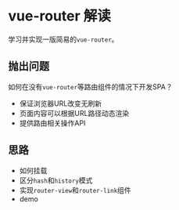 # vue-router 解读

学习并实现一版简易的`vue-router`。

## 抛出问题

如何在没有`vue-router`等路由组件的情况下开发SPA？

- 保证浏览器URL改变无刷新
- 页面内容可以根据URL路径动态渲染
- 提供路由相关操作API

## 思路

- 如何挂载
- 区分`hash`和`history`模式
- 实现`router-view`和`router-link`组件
- demo